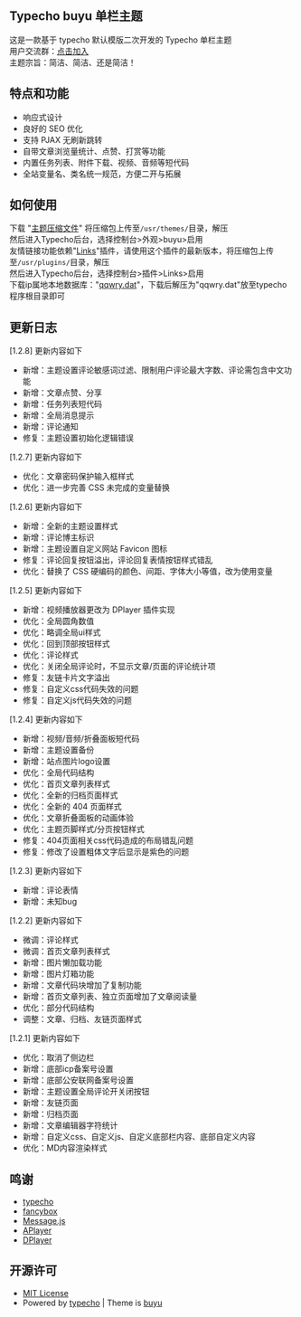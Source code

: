 ## Typecho **buyu** 单栏主题

这是一款基于 typecho 默认模版二次开发的 Typecho 单栏主题<br>
用户交流群：[点击加入](https://qm.qq.com/q/PVln74J0UU)<br>
主题宗旨：简洁、简洁、还是简洁！

## 特点和功能
- 响应式设计
- 良好的 SEO 优化
- 支持 PJAX 无刷新跳转
- 自带文章浏览量统计、点赞、打赏等功能
- 内置任务列表、附件下载、视频、音频等短代码
- 全站变量名、类名统一规范，方便二开与拓展

## 如何使用

下载 "[主题压缩文件](https://github.com/zhu885744/buyu/releases)" 将压缩包上传至`/usr/themes/`目录，解压<br>
然后进入Typecho后台，选择控制台>外观>buyu>启用<br>
友情链接功能依赖"[Links](https://gitee.com/Mejituu/Links/releases)"插件，请使用这个插件的最新版本，将压缩包上传至`/usr/plugins/`目录，解压<br>
然后进入Typecho后台，选择控制台>插件>Links>启用<br>
下载ip属地本地数据库："[qqwry.dat](https://chuying.lanzoue.com/iONdb20g22ud)"，下载后解压为"qqwry.dat"放至typecho程序根目录即可

## 更新日志
[1.2.8] 更新内容如下
- 新增：主题设置评论敏感词过滤、限制用户评论最大字数、评论需包含中文功能
- 新增：文章点赞、分享
- 新增：任务列表短代码
- 新增：全局消息提示
- 新增：评论通知
- 修复：主题设置初始化逻辑错误

[1.2.7] 更新内容如下
- 优化：文章密码保护输入框样式
- 优化：进一步完善 CSS 未完成的变量替换

[1.2.6] 更新内容如下
- 新增：全新的主题设置样式
- 新增：评论博主标识
- 新增：主题设置自定义网站 Favicon 图标
- 修复：评论回复按钮溢出，评论回复表情按钮样式错乱
- 优化：替换了 CSS 硬编码的颜色、间距、字体大小等值，改为使用变量

[1.2.5] 更新内容如下
- 新增：视频播放器更改为 DPlayer 插件实现
- 优化：全局圆角数值
- 优化：略调全局ui样式
- 优化：回到顶部按钮样式
- 优化：评论样式
- 优化：关闭全局评论时，不显示文章/页面的评论统计项
- 修复：友链卡片文字溢出
- 修复：自定义css代码失效的问题
- 修复：自定义js代码失效的问题

[1.2.4] 更新内容如下
- 新增：视频/音频/折叠面板短代码
- 新增：主题设置备份
- 新增：站点图片logo设置
- 优化：全局代码结构
- 优化：首页文章列表样式
- 优化：全新的归档页面样式
- 优化：全新的 404 页面样式
- 优化：文章折叠面板的动画体验
- 优化：主题页脚样式/分页按钮样式
- 修复：404页面相关css代码造成的布局错乱问题
- 修复：修改了设置粗体文字后显示是紫色的问题

[1.2.3] 更新内容如下
- 新增：评论表情
- 新增：未知bug

[1.2.2] 更新内容如下
- 微调：评论样式
- 微调：首页文章列表样式
- 新增：图片懒加载功能
- 新增：图片灯箱功能
- 新增：文章代码块增加了复制功能
- 新增：首页文章列表、独立页面增加了文章阅读量
- 优化：部分代码结构
- 调整：文章、归档、友链页面样式

[1.2.1] 更新内容如下
- 优化：取消了侧边栏
- 新增：底部icp备案号设置
- 新增：底部公安联网备案号设置
- 新增：主题设置全局评论开关闭按钮
- 新增：友链页面
- 新增：归档页面
- 新增：文章编辑器字符统计
- 新增：自定义css、自定义js、自定义底部栏内容、底部自定义内容
- 优化：MD内容渲染样式

## 鸣谢
 
- [typecho](https://typecho.org/ "typecho" )
- [fancybox](https://fancyapps.com/fancybox/getting-started/ "fancybox" )
- [Message.js](https://www.jq22.com/jquery-info23550 "Message.js" )
- [APlayer](https://aplayer.js.org/ "APlayer" )
- [DPlayer](https://dplayer.diygod.dev/zh/ "DPlayer" )
  
## 开源许可

 - [MIT License](https://github.com/zhu885744/buyu/blob/main/LICENSE) 
 - Powered by [typecho](https://typecho.org/ "typecho" ) | Theme is [buyu](https://github.com/zhu885744/buyu "buyu" )